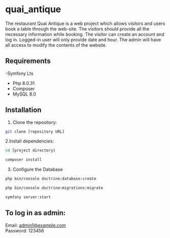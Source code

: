 # quai_antique

The restaurant Quai Antique is a web project which allows visitors and users book a table through the web-site.
The visitors should provide all the necessary information while booking. The visitor can create an account 
and log in. Logged-in user will only provide date and hour. The admin will have all access to modify the contents of the website.

## Requirements
-Symfony Lts
- Php 8.0.31
- Composer
- MySQL 8.0

## Installation
1. Clone the repository:
```bash
git clone [repository URL]
```
2.Install dependencies:
```bash
cd [project directory]
```
```bash
composer install
```
3. Configure the Database
```bash
php bin/console doctrine:database:create
```
```bash
php bin/console doctrine:migrations:migrate
```
```bash
symfony server:start
```
## To log in as admin:
Email: admin1@example.com   
Password: 123456
